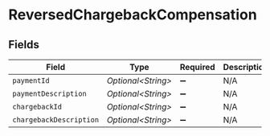 # ReversedChargebackCompensation


## Fields

| Field                     | Type                      | Required                  | Description               | Example                   |
| ------------------------- | ------------------------- | ------------------------- | ------------------------- | ------------------------- |
| `paymentId`               | *Optional\<String>*       | :heavy_minus_sign:        | N/A                       | tr_5B8cwPMGnU             |
| `paymentDescription`      | *Optional\<String>*       | :heavy_minus_sign:        | N/A                       | Payment Description       |
| `chargebackId`            | *Optional\<String>*       | :heavy_minus_sign:        | N/A                       | chb_xFzwUN4ci8HAmSGUACS4J |
| `chargebackDescription`   | *Optional\<String>*       | :heavy_minus_sign:        | N/A                       | Chargeback Description    |